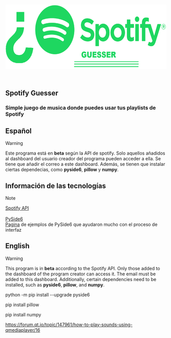 <p align="center">
  <img height="200" src="https://github.com/AncheJeez/SpotifySongGuesser/blob/main/assets/SpotifyGuesser_logo_transp.png">
  <br/>
</p>
<br/>

## Spotify Guesser
### Simple juego de musica donde puedes usar tus playlists de Spotify

## Español
> [!Warning]
> Este programa está en <b>beta</b> según la API de spotify. Solo aquellos añadidos al dashboard del usuario creador del 
> programa pueden acceder a ella. Se tiene que añadir el correo a este dashboard.
> Además, se tienen que instalar ciertas dependecias, como <b>pyside6</b>, <b>pillow</b> y <b>numpy</b>.

## Información de las tecnologías
> [!Note]
> [Spotify API](https://developer.spotify.com/documentation/web-api)<br/>
> <br/>
> [PySide6](https://doc.qt.io/qtforpython-6/PySide6/QtWidgets/index.html)<br/>
> [Pagina](https://doc.qt.io/qtforpython-6.6/examples/index.html) de ejemplos de PySide6 que ayudaron mucho con el proceso de interfaz

## English
> [!Warning]
> This program is in <b>beta</b> according to the Spotify API. Only those added to the dashboard of the program creator can access it.
> The email must be added to this dashboard.
> Additionally, certain dependencies need to be installed, such as <b>pyside6</b>, <b>pillow</b>, and <b>numpy</b>.

python -m pip install --upgrade pyside6

pip install pillow

pip install numpy


https://forum.qt.io/topic/147961/how-to-play-sounds-using-qmediaplayer/16
